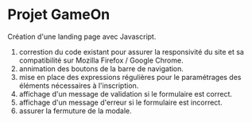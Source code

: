 # Projet GameOn
Création d'une landing page avec Javascript.  
1. correstion du code existant pour assurer la responsivité du site et sa compatibilité sur Mozilla Firefox / Google Chrome.  
2. annimation des boutons de la barre de navigation.  
3. mise en place des expressions régulières pour le paramétrages des éléments nécessaires à l'inscription.  
4. affichage d'un message de validation si le formulaire est correct.  
5. affichage d'un message d'erreur si le formulaire est incorrect.  
6. assurer la fermuture de la modale.
